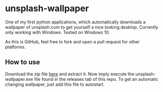 # unsplash-wallpaper
One of my first python applications, which automatically downloads a wallpaper of unsplash.com to get yourself a nice looking desktop. Currently only working with Windows. Tested on Windows 10.

As this is GitHub, feel free to fork and open a pull request for other platforms.

## How to use
Download the zip file [here](https://github.com/tobimori/unsplash-wallpaper/releases/) and extract it.
Now imply execute the unsplash-wallpaper.exe file found in the releases tab of this repo.
To get an automatic changing wallpaper, just add this file to autostart.

